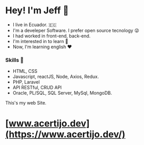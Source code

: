 # Hey! I'm Jeff 👋

-    I live in Ecuador. 🇪🇨
-    I'm a develeper Software. I prefer open source tecnology 😜
-    I had worked in front-end, back-end. 
-    I'm interested in to learn 👀
-    Now, I'm learning english ❤️

### Skills 📌
-    HTML, CSS
-    Javascript, reactJS, Node, Axios, Redux.
-    PHP, Laravel
-    API RESTful, CRUD API
-    Oracle, PL/SQL, SQL Server, MySql, MongoDB.

This's my web Site.
# [www.acertijo.dev](https://www.acertijo.dev/)



<!---
jjmirandaa86/jjmirandaa86 is a ✨ special ✨ repository because its `README.md` (this file) appears on your GitHub profile.
You can click the Preview link to take a look at your changes.
--->
